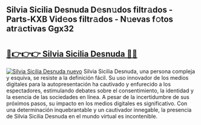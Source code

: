 ## Silvia Sicilia Desnuda D𝚎sn𝚞dos filtr𝚊dos - Parts-KXB Vid𝚎os filtr𝚊dos - N𝚞evas f𝚘tos atr𝚊ctivas Ggx32

# <h2><a href="http://mbcxae.tromn.icu/?c=Silvia+Sicilia+Desnuda">🔗👉👉👉 Silvia Sicilia Desnuda 🔗🔗</a></h2>

[![Silvia Sicilia Desnuda nuevo](https://i.imgur.com/pEAQMta.gif)](http://mbcxae.tromn.icu/?c=Silvia+Sicilia+Desnuda)
Silvia Sicilia Desnuda, una persona compleja y esquiva, se resiste a la definición fácil. Su uso innovador de los medios digitales para la autopresentación ha cautivado y enfurecido a los espectadores, estimulando debates sobre el consentimiento, la identidad y la esencia de las sociedades en línea. A pesar de la incertidumbre de sus próximos pasos, su impacto en los medios digitales es significativo. Con una determinación inquebrantable y un cautivador innegable, la presencia de Silvia Sicilia Desnuda en el mundo virtual es incontenible.
